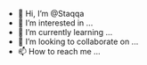 - 👋 Hi, I’m @Staqqa
- 👀 I’m interested in ... 
- 🌱 I’m currently learning ... 
- 💞️ I’m looking to collaborate on ...
- 📫 How to reach me ...

<!---
Staqqa/Staqqa is a ✨ special ✨ repository because its `README.md` (this file) appears on your GitHub profile.
You can click the Preview link to take a look at your changes.
--->
